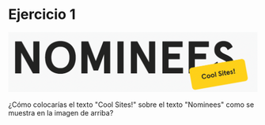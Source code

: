 # Ejercicio 1

![](1.png)

¿Cómo colocarías el texto "Cool Sites!" sobre el texto "Nominees" como se muestra en la imagen de arriba?
